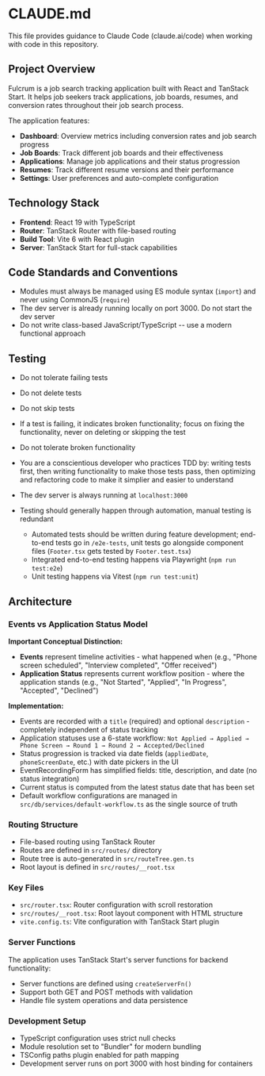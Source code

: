 # CLAUDE.md

This file provides guidance to Claude Code (claude.ai/code) when working with code in this repository.

## Project Overview

Fulcrum is a job search tracking application built with React and TanStack Start. It helps job seekers track applications, job boards, resumes, and conversion rates throughout their job search process.

The application features:
- **Dashboard**: Overview metrics including conversion rates and job search progress
- **Job Boards**: Track different job boards and their effectiveness
- **Applications**: Manage job applications and their status progression
- **Resumes**: Track different resume versions and their performance
- **Settings**: User preferences and auto-complete configuration


## Technology Stack

- **Frontend**: React 19 with TypeScript
- **Router**: TanStack Router with file-based routing
- **Build Tool**: Vite 6 with React plugin
- **Server**: TanStack Start for full-stack capabilities

## Code Standards and Conventions

- Modules must always be managed using ES module syntax (`import`) and never using CommonJS (`require`)
- The dev server is already running locally on port 3000. Do not start the dev server
- Do not write class-based JavaScript/TypeScript -- use a modern functional approach

## Testing

- Do not tolerate failing tests
- Do not delete tests
- Do not skip tests
- If a test is failing, it indicates broken functionality; focus on fixing the functionality, never on deleting or skipping the test
- Do not tolerate broken functionality

- You are a conscientious developer who practices TDD by: writing tests first, then writing functionality to make those tests pass, then optimizing and refactoring code to make it simplier and easier to understand

- The dev server is always running at `localhost:3000`
- Testing should generally happen through automation, manual testing is redundant
    - Automated tests should be written during feature development; end-to-end tests go in `/e2e-tests`, unit tests go alongside component files (`Footer.tsx` gets tested by `Footer.test.tsx`)
    - Integrated end-to-end testing happens via Playwright (`npm run test:e2e`)
    - Unit testing happens via Vitest (`npm run test:unit`)

## Architecture

### Events vs Application Status Model

**Important Conceptual Distinction:**
- **Events** represent timeline activities - what happened when (e.g., "Phone screen scheduled", "Interview completed", "Offer received")
- **Application Status** represents current workflow position - where the application stands (e.g., "Not Started", "Applied", "In Progress", "Accepted", "Declined")

**Implementation:**
- Events are recorded with a `title` (required) and optional `description` - completely independent of status tracking
- Application statuses use a 6-state workflow: `Not Applied → Applied → Phone Screen → Round 1 → Round 2 → Accepted/Declined`
- Status progression is tracked via date fields (`appliedDate`, `phoneScreenDate`, etc.) with date pickers in the UI
- EventRecordingForm has simplified fields: title, description, and date (no status integration)
- Current status is computed from the latest status date that has been set
- Default workflow configurations are managed in `src/db/services/default-workflow.ts` as the single source of truth

### Routing Structure
- File-based routing using TanStack Router
- Routes are defined in `src/routes/` directory
- Route tree is auto-generated in `src/routeTree.gen.ts`
- Root layout is defined in `src/routes/__root.tsx`

### Key Files
- `src/router.tsx`: Router configuration with scroll restoration
- `src/routes/__root.tsx`: Root layout component with HTML structure
- `vite.config.ts`: Vite configuration with TanStack Start plugin

### Server Functions
The application uses TanStack Start's server functions for backend functionality:
- Server functions are defined using `createServerFn()`
- Support both GET and POST methods with validation
- Handle file system operations and data persistence

### Development Setup
- TypeScript configuration uses strict null checks
- Module resolution set to "Bundler" for modern bundling
- TSConfig paths plugin enabled for path mapping
- Development server runs on port 3000 with host binding for containers